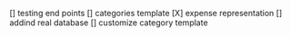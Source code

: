 [] testing end points
[] categories template
[X] expense representation
[] addind real database
[] customize category template
